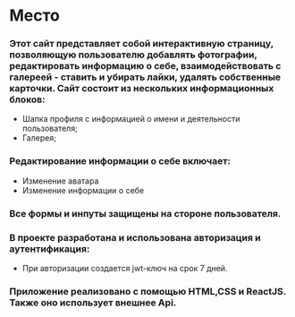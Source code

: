 # Место
### Этот сайт представляет собой интерактивную страницу, позволяющую пользователю добавлять фотографии, редактировать информацию о себе, взаимодействовать с галереей - ставить и убирать лайки, удалять собственные карточки. Сайт состоит из нескольких информационных блоков:
* Шапка профиля с информацией о имени и деятельности пользователя;
* Галерея;
### Редактирование информации о себе включает:
* Изменение аватара
* Изменение информации о себе

### Все формы и инпуты защищены на стороне пользователя.

### В проекте разработана и использована авторизация и аутентификация:
* При авторизации создается jwt-ключ на срок 7 дней.

### Приложение реализовано с помощью HTML,CSS и ReactJS. Также оно использует внешнее Api.

